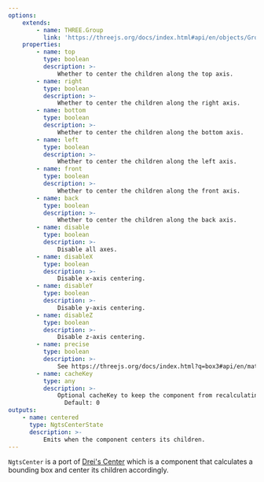 ```yaml
---
options:
    extends:
        - name: THREE.Group
          link: 'https://threejs.org/docs/index.html#api/en/objects/Group'
    properties:
        - name: top
          type: boolean
          description: >-
              Whether to center the children along the top axis.
        - name: right
          type: boolean
          description: >-
              Whether to center the children along the right axis.
        - name: bottom
          type: boolean
          description: >-
              Whether to center the children along the bottom axis.
        - name: left
          type: boolean
          description: >-
              Whether to center the children along the left axis.
        - name: front
          type: boolean
          description: >-
              Whether to center the children along the front axis.
        - name: back
          type: boolean
          description: >-
              Whether to center the children along the back axis.
        - name: disable
          type: boolean
          description: >-
              Disable all axes.
        - name: disableX
          type: boolean
          description: >-
              Disable x-axis centering.
        - name: disableY
          type: boolean
          description: >-
              Disable y-axis centering.
        - name: disableZ
          type: boolean
          description: >-
              Disable z-axis centering.
        - name: precise
          type: boolean
          description: >-
              See https://threejs.org/docs/index.html?q=box3#api/en/math/Box3.setFromObject. Default: true
        - name: cacheKey
          type: any
          description: >-
              Optional cacheKey to keep the component from recalculating on every render.
                Default: 0
outputs:
    - name: centered
      type: NgtsCenterState
      description: >-
          Emits when the component centers its children.
---
```


`NgtsCenter` is a port of [Drei's Center](https://drei.docs.pmnd.rs/staging/center) which is a component that calculates a bounding box and center its children accordingly.
